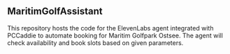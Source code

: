 ## MaritimGolfAssistant

This repository hosts the code for the ElevenLabs agent integrated with PCCaddie to automate booking for Maritim Golfpark Ostsee. The agent will check availability and book slots based on given parameters.
